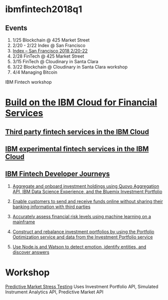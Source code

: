 # ibmfintech2018q1

## Events

1. 1/25 Blockchain @ 425 Market Street
1. 2/20 - 2/22 Index @ San Francisco
1. [Index – San Francisco 2018 2/20-22](https://developer.ibm.com/event/index-san-francisco-2018/)
1. 2/28 FinTech @ 425 Market Street 
1. 3/15 FinTech @ Cloudinary in Santa Clara
1. 3/22 Blockchain @ Cloudinary in Santa Clara workshop
1. 4/4  Managing Bitcoin 

IBM Fintech workshop

# [Build on the IBM Cloud for Financial Services](https://console.bluemix.net/developer/finance/dashboard)

## [Third party fintech services in the IBM Cloud](https://console.bluemix.net/catalog/?taxonomyNavigation=apps&category=finance)

## [IBM experimental fintech services in the IBM Cloud](https://console.bluemix.net/catalog/labs/?category=finance)

## [IBM Fintech Developer Journeys](https://developer.ibm.com/code/industries/finance/)

1. [Aggregate and onboard investment holdings using Quovo Aggregation API, IBM Data Science Experience, and the Bluemix Investment Portfolio](https://developer.ibm.com/code/patterns/integrate-a-financial-investment-portfolio/)

1. [Enable customers to send and receive funds online without sharing their banking information with third parties](https://developer.ibm.com/code/patterns/create-a-real-time-payments-app/)

1. [Accurately assess financial risk levels using machine learning on a mainframe](https://developer.ibm.com/code/patterns/apply-machine-learning-to-financial-risk-management/)

1. [Construct and rebalance investment portfolios by using the Portfolio Optimization service and data from the Investment Portfolio service](https://developer.ibm.com/code/patterns/construct-a-socially-responsible-investment-portfolio/)

1. [Use Node.js and Watson to detect emotion, identify entities, and discover answers](https://developer.ibm.com/code/patterns/create-cognitive-banking-chatbot/)


# Workshop
[Predictive Market Stress Testing](https://predictive-market-stress-testing.mybluemix.net/)
Uses Investment Portfolio API, Simulated Instrument Analytics API, Predictive Market API

